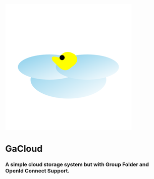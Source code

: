 ![](web/public/gacloud.svg)
# GaCloud 
### A simple cloud storage system but with Group Folder and OpenId Connect Support.
